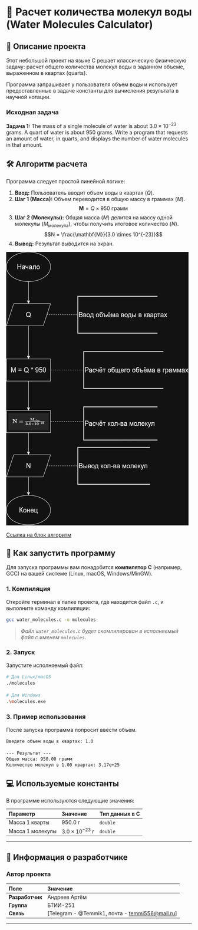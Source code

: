 # 🧪 Расчет количества молекул воды (Water Molecules Calculator)

## 📝 Описание проекта

Этот небольшой проект на языке C решает классическую физическую задачу: расчет общего количества молекул воды в заданном объеме, выраженном в квартах (quarts).

Программа запрашивает у пользователя объем воды и использует предоставленные в задаче константы для вычисления результата в научной нотации.

### Исходная задача

**Задача 1:** The mass of a single molecule of water is about $3.0 \times 10^{-23}$ grams. A quart of water is about $950$ grams. Write a program that requests an amount of water, in quarts, and displays the number of water molecules in that amount.

## 🛠️ Алгоритм расчета

Программа следует простой линейной логике:

1.  **Ввод:** Пользователь вводит объем воды в квартах ($Q$).
2.  **Шаг 1 (Масса):** Объем переводится в общую массу в граммах ($M$).
    $$\mathbf{M} = Q \times 950 \text{ грамм}$$
3.  **Шаг 2 (Молекулы):** Общая масса ($M$) делится на массу одной молекулы ($M_{\text{молекула}}$), чтобы получить итоговое количество ($N$).
    $$N = \frac{\mathbf{M}}{3.0 \times 10^{-23}}$$
4.  **Вывод:** Результат выводится на экран.

![Блок-схема алгоритма расчета молекул воды](images/Homework_2.drawio%20(1).png "Блок-схема")

[Ссылка на блок алгоритм](https://viewer.diagrams.net/?tags=%7B%7D&lightbox=1&highlight=0000ff&edit=_blank&layers=1&nav=1&title=Homework_2.drawio&dark=auto#R%3Cmxfile%3E%3Cdiagram%20name%3D%22%D0%A1%D1%82%D1%80%D0%B0%D0%BD%D0%B8%D1%86%D0%B0%20%E2%80%94%201%22%20id%3D%22IctjcWrpuKqRMifcW6s6%22%3E7VtZc6NIs%2F01%2FXIjvgkQ%2ByP7JgQCSYBeJhA7YhM7%2FPpb2HJ7aXePZ6bdM3dx2DJVlRRF5snMUwn6grDFJDZenWhVEOZfNlAwfUG4L5sNDOEI%2BLf2zI89OAU%2FdsRNGtyFnjusdAmfzrz39mkQtq8Eu6rKu7R%2B3elXZRn63as%2Br2mq8bVYVOWvr1p7cfhNh%2BV7%2Bbe9dhp0yWMvuSGe%2B6UwjZOnK8M49ThSeE%2FC9ztpEy%2BoxhddCP8FYZuq6h6PiokN81V5T3p5PE%2F4zujXhTVh2X3khIHkqnwvUjpkCKqlxtvBDf%2BzeZxl8PL%2BfsNfNngO5mOiCkwLVt3Nd1Xgt756GvhP%2B2AoGgjAZA2MzTyPg6P44T8HfaG49ZOBvnDwF5J4OgafD6MM%2F3QxsOrH691PfVTY10tvwJ0Ag4MGMyZpF1q1568jI8Ac6Eu6Igct%2BOuZL5Vy19MQNl04vei6K0kMqyLsmhmIPI3id4M9IfbeHJ%2FNDz%2FZNHlhevLe590RF3%2Bd%2Bdko4OBulz9hI%2BQdG73VTxnQK9hBy8%2B9tk3912ppqr4MwvUiEGiFU9o56%2FFv2L3l3uXWY256IcbN98Z3FdtWfeOHfwyxzmvisPuBHPooFwavHPJbM72wA%2FaOGZ76mjD3unR47cbv2eZ%2BBaNKHwB%2FRwHyBgUb4o15H%2B%2F7ftZLt3sz0Vf%2Ff5oIejPRo2K%2BmegBKl9v%2B6%2BjB%2F8AeoDKrXuzarqkiqvSy%2Fnn3jf4eZbZVlV9h04Wdt18j99e31Uf9Ms%2FhA%2F6QfhgH4TPh3Hxt3wW%2FW5cbWuv%2FFtxdf8iaD5O9p2gCRJOvR4CrXt5HuZV3HgFEKzDJgV3GTZvx4zngT%2BKs1E6hU%2FZ%2BpPi7ldH%2BaPAi39W4CX%2FFa4DNNrML8L12nSfQvTaeA7YD62%2FH7Gxb12u%2B73%2FndTPnOuIv2PmTlzEPngKLT%2FP5b4TQZHXwECpXxtBsc%2FzZQ0MPpwIAa%2BG%2Fgv8UWv%2B%2Bph%2F%2F3oqhGD%2FtEs%2BbQv%2BJ6SzH%2FnMH6Yz6p%2FxLQz7GM35Wb5FfZ5v7f6P5Ekc%2FsedEv6uFYN0eNb7TzLs00SX5m3PN5b%2B2v0p61g3uJuHjezmvp1dP9E1pj834Ye9L71%2BUvBDD3vfB9%2FFXp%2B7CjPPQ%2FcD%2BoXk42b68fNlD%2FYHWvhXmuKtK3ZNdf1aaNm89qUnPy2meK01%2FRbl1egnXtP95pVl1YEwWJW%2Fr4JensYlEMzDaL1KvQavsOEH4HPtz%2FNDBENf%2BSFMfuuHwFm%2F9UP47Q7w5znie%2BWc75cKyqpcs2HgtclDMoR%2FWDT4SkNfkdBnTvodGvrQehExX1UgnmoOL6b6hArER7eQT3HsX1KC%2BDrPE%2Ft6y3s%2FWoJAoDcTob%2BWQMN%2FroL152D5S5FEfRRJ%2F65i1lskYchfRdIb7oG95RSfjaTv11X%2BlentJzONB27wXb5Bv%2Bhk%2FvOKMdwl2JcSD5%2FY05lgauTe%2F%2F804p%2BkERj1Dp2nPotGvLtH%2FT6d%2FzkPhV4ClXuCIQAg%2FkmPg74xxjsm%2B%2FB2i9h8cLv1M54HvWueP0fyPvI86C9WGP%2F6c6Q3efGnJePvw%2FmfSr0w9AcZ86OpF36bw%2BFPS73vavEzOdy%2FY2vxU0D50do5%2Bk%2BCEnlT9UPeYumjoERh9McTfTIov08Hf0qmoqEX9RX46SWGx0LOQ%2FXlnUoP9YJXIU9vOfzJgtD9AHmq9Hx9bYJ9Jf%2B26vPDnPmLOdHfyrkI8QafyLc59%2FNKKz%2Bq2%2F8o%2FL0Oar%2BemaDvMcfPKgS%2Fq6T3npS9heEdaWnx8OIVs2og9b18613C3KjadIUaGL9UXVetVfh8HWA8%2Fxo%2F6Jet8moN9UEYef0D8J9moO%2FQ7NZnOIzX1o%2Bvgz1U4EHHwwXpp17oqWedyus8EAwemxuhLuMvGzY9Mbo5QqoYVzT42VnHhD%2FG4Gi7fjAGS7vrf7emqWIVUBxTsCWT84tTEoj5cEmZo2fDOc0GrMzRs8yh%2BD6lZ42TYZmTJz3bI3p2RL05IfN1AiaHzFMCHTdUEUhB4hdH%2BrzBhot97PzNbj7bp97fJEOgk9ywoOCEebCOJnOSUp84Q0ogL6XYhlG9q2WbOJwOwb5nLb6qCryuL5ayKdD8Esp%2Bzp%2BHXKFDC97og6mc0spKlZ1t%2B9dry5uhEnnRxvEI1wPsinFcCEmHgQT7L8E%2Fawd2u%2BW04oIhkV5qJbI44%2BICsQsYHlbVLeBPAX%2BrvGnOPrIDB5asxqp7knnOFBkWq7J94kNMZfYqDcslw3jQIY47Tx5pu%2BNdfmunGisQP1HW0FwpQUNM36ZuIw0jWEmgX7RiPxvqCSwf%2FBrrQjXdaSB1R6p6uh0N3iOCHpFhItxNFyyfsbPpSxzCyUASW2%2B4NU9bGA%2FcjuLns1YZUqbADDNhIm%2FwzupHQAZRkAtkNad0iq94oLcOIWanmyk6ar69gJAibGsYx9SsmjUqBJjq8MAoSUlKiezAy1LpRgTpz21gILhflg%2BTMqHdRENlnDBkmcx96OmOVuiHGL0aNCoPNDm3utSr23CPVTAOLMKQyKWGVUSZ%2FUZBD9XVUg5JkaFwoNJbg1YGEVWOt5Mnby4HFL4EDxoRInCPTO8QFAMWGByh0vKC2%2Bh6xgmFb8jlusktLEqxteLMRLIdhiRuOmWZCxd0XS2L9tv0prKmksdSkcHErnRAbmKy40mFPW2AO47UuAjBSHt7qnnVuta5cvNuDY5gUDpOqstuYb3IlGoeyGwkTzgV3q4Rtl2NRdgrHnuGhz3qouGZMPluq9YavSO6Gdsv%2FOTP15HkhxvwX84K6b2Gbc1lRSdSY5M1SMnkdVwM8r9gE7l3dBzEKpZzj0Da7aRC1%2FLCNmN56JBjE%2FRjtICzHnV%2FxarNxW6mUEwqVYGIAMM3l6Ar2gM5a211BVK6xA3rIk1vx8bjZaKofjqrfaKVCwDLBnbjPeTtVBasPbxBl3G3Qf11dgdY%2BIzUHbU6HoqV8CRfD4EusebpRoWZUydXSIh6iWVOt1Xn3AqHLBxDYtcjGV7bjV%2BDHmHG%2FELzdiLZZ1lTDOkqGzOxa0jXgzJbRQFPknUYtoA6MVJyQ5oZE1vn0pLcpSvgLRpKSS5oLB1v3TYAShnXkJjtNodFkrKxKJ2m2xTEIQpDWSsOGH6t271j%2BTE%2BPGIeTKtT6%2F3c4NCwm3M7WpJQZKemLGOf0E56ebjV%2FKzS%2B6vCHiQJx3HSqbEgiuoCLLtI920YnlRwVIFZwrY4bdMKD%2Fer8VaPOQ9hFAXBzm9AY65067bphLSK5RrPDzWeUTsL3LPgSiFjILN7q9VrUx5wSiwPRhkgwVQt53hU7H3ITTpwcapcpExIGdl3bFtqN1sRCg0hzToo8RJLoDU1sGrH39hU1NkVPMB4fbwdUQQpm%2BYSVHigoFyWDwhB7Fpw70MyQjlE6gyTm4Z%2FigCGHCJRg5Tn2urc%2B%2FMEhDz40kETcT2lYmLsYzkc6ONeGIs1lmqpQ6QkRRHEAt3sZl%2BVh1WdZROUS70I7p7wbz5QFLGrRhcN9NWprvPZOFbX04JcMcU62NRUadLsUJe8vhDk2BnLPpI2q2cvZ5DlmU1HzyAc5Ss4clXYaVt2TOOJNFmJKxmFNEIEQYhtNsO%2ByEdSlsAH96hecWfwW5HnjDES5B27IuswhESHUoWAESDp6EoM73e8KpOdst1S0ukG%2B5jJ8eh6adwvEgRqpyLyUlJ1rxcypjWJ683usI04EKBnQFauxaHII6Bktcrhup5ZaUmRkuRt2ZC4xayqaQ2rqL271al2XejKjuWrrV6V0BE2SNDXILIC%2F7YshzUt6%2BbkOOz5haVEk1%2FSSwPjZIk42W05uct5mJjc6hwlI8GcBoVtghTTUDI0apJcwya%2B24Kwfzi0XCWY%2B%2BPEYrvDNdcO6p6hMZwaRUhBFD%2BKpoWjigkENlPlisG6sgK3GlIcW4aH%2FN6UuUQfnG3J%2BodkhaYBloHobXbzhnMLk6ctcTVvj3kI%2FKaNhJ2PTYin7BEWdF1GRuW2urqrPjrY2UbomOZJZ%2B%2BKQYm1Z42G0nD0ZXRgqB655EF0OZpH7zQwMhWK0uGYjpyVVa5h6g5C0ievRiHN3uZUlkamMp6FG%2By1xwXzErOaAfcRSH7xzibYtghJZZIjcj7OZzkP11zZ2Y1TJRMlHkuU8W2MqUuj3G9lB5c9SPCBRCtNi251YY%2BcTABoYfRLI2QPh4VIQmS31TwqnSeKadckYwQAANVRl068mJRzdc10nYdIdqwvspr1iAl2IY6BKKrbg8AveDrh99bBZXpTwKV9e1Ljvb7JRoiEmcqjxMy8%2BYhmBHunFw0nK1SkSdFpV6GtpQjM6B%2B4q1A6YVjWhErOMKsfHe9gQ9LtphxqCMtZyuCq8UaREKYU2bkrquZirsvMoqiBKtfdidQ2HJwem0OCT0NDDYxM68SMy3tLUezOjU7q5F5PeRzl%2B8OV0aQpqQYsGy1ngaBjdIPzw9lP8WMume6yPyxtccTkgaKJEfXZ25yZun4OT5ImtLRhkiCdMIpln6MBw9LOKSumPd7QQM3LQ8Izymk57Mq2W5kLFUkSkk%2Bxda3wsbEN030I%2FEZwblnG7q011s%2FBI358okaIhTCQMh4E1QKZfxDNSu9au0hWoyArBKIBQbHBBDGW4UqMHC6rBpbh4CINQhR8Q69RLE93xeJqOnHa68J1OTcng93uSrM%2FYGZZ1xhZ%2BAzK5uPOVi4VD51iwVn5COKypoBY%2FA1E5nPMDmf%2BNnlwYNx8StR75FDzjSu6exHvm9rcX2U2ivJcIateO%2FCTY9wiA1n9M5kwN6z8M5TRR01lEvjqJSvlzMxhgJhzzG2mG4%2FUBEAdl2VOjzTwFva6ErntAfFY9HKX3%2Bbr9tzTTh6YTHnpHh0wO0XeQSFIbX3IQFE6coHnverAj7zowAfzVmRoZyXFa8ceJHWNE2p3b6HzbUNcZioy8a1z0ThGJnjJ7fQjJ4irJ%2BT4AQMbhNEguLEt3ZVzAi7XGn0pZUxPGZacrUk9MaFtXSGLeJR2u0iY1oidy1CoH3mGtmFN2KVZ5RBTPJIScz3UG0KLux6ceKHrlFfNGngJ3clmNlI3eM3HaAfY0zyNgjrT6D5liiUYztKtbf0sI3a51PiazNpEOPD5MAzXIlnwqb2IxQSz82NGtx1VbQXN3WMe324upMoCkp1EA%2FOggZUiMBDOCjCG7i9Ir5x1lD6ew4SFqrkXYHnnDUN%2F89Gwizkvx4rFWHF1ubOFCjbIHKww7yHPYrQxRoL0IoJwayq8tj2dTm2Wo4jMHFO1ZVIUuCoOdmsCf4H18nJI4bPb2UhczNWoClYzGufLpjjrfqktCGsYGuPipnRyokqle%2BGqAhc6qpxZQdctsVLcohcJzD5rsD1Vt%2BG0oIKoojQv5TMZKnxTCVdmC4zV2rtq5dE7qYGyxYRwgT7RKZJfx3QxeIx3aCkeZZEb5JirvJFiWHyblZrS8ARfVHGdz4BbCTFucDOrEolB9227j27%2BSCUijJEYzoZnXRItEeh%2FDaOk7EsnGGyVHzApkhfFEV2HWWQ%2Bq%2BnY8C9EvY1ux9w4mN2cmm5nBhXTpci5Svj9youvkmZIEzZwwhrIjVuybGAVC1a%2BrlJXbNseQffN4YNRlFdW7e7s3hbja3MTMi%2BHIVYRbPN65v2xANGLmbaZHO9x3FSusLWm%2FmQH4uRGZnMEb8t4RjGJlryZLCFNLEkjSc9geklsJQa5xIGYxKXcoJJgMCPjsoBd4BcB1mO%2F2vSWN3KLn51nC0p9pqePtD0pG6w6oxs5Fejp7AS9nQCiJaQFwLBkQq0gHo%2FDpG%2FtvUitUIq2uS4RArlSQj8rMdFTlBDXzlUJI1stVdJ1f8e0sc%2FT2rSwurv08egbqOucKMBCc2Hc8zpjbIhzhwUc3xvbI8iUlJdpY92LWrzzNSgHc%2FeAtEZ72THEonCwTcatAWGWBxc2tVvgD%2BWi4H0w%2BteGkIRYc%2B1u9NOd0XohGu9jUkASDA5XzOMUoCmIngCHJVSDEzmn2RBq4acCBJ01sEMg8J24RNMQlfhpO4ekebvsijUEERwyOTcxGYmrl6r7nTwfbQlrB6eN%2B6lrdErvrplpSFJsuzV6lA3Gd41lwdX9PK3RejT2aF7F5zU7NHhb2%2FJ0oSpnPLmWPJocE%2Bk7RtG3RiVAgWRGwlX2N9whM1HKqhAvhhZqw9ClW26gZro1YaNs9608d0ViRmtwXxNMFGASpjiKNo8r2NTMnR8YeRM84Fpmr6nph2AzervQls3yN5tw23SzVXM194WFpQ%2But2cGcel9jU03SzzSImkDy%2B3AdimMjMKn%2BMqwATmxxo0HH%2B9hhK5C39hpLsO1trPF4jUqhYD%2BdUdk2tmuCBYkOllt2%2Bq6SGbrBqd8Sjg7ASebe7OXMWaPFtUjDRMu3QlzOBwzA1%2BUY0WjWVT0lXMSHheCR8eE2B0g8sJf0nhnywc2rzI6CSEz3veeDMnOjvYexixl3Nsdj8prqYIWmrVUAf8s2XWfyS2FzJgnrb%2FS5lpGovlcOFytfl%2Bw7BeEKarBu%2BRPb582YZsuL9trafdFOwjz8GU7DNKXzbzyr1%2Frm%2FcvXL4Y%2FiklTexNSRP%2FDSG%2FrWrC71Q1UeK3DfJJhU3iEx9%2B%2FbLnVd%2Bva%2F9j7yWRryvY%2BAffPv%2F2gdabBwbY5tc%2Bh3r3awk%2F8eWfjz6I%2BuxXgP4XPVNC33tdF3oH62%2FfuvxAUAHN5%2B91P2Ls%2BdvxCP%2Ff%3C%2Fdiagram%3E%3C%2Fmxfile%3E)

## 🚀 Как запустить программу

Для запуска программы вам понадобится **компилятор C** (например, GCC) на вашей системе (Linux, macOS, Windows/MinGW).

### 1. Компиляция

Откройте терминал в папке проекта, где находится файл `.c`, и выполните команду компиляции:

```bash
gcc water_molecules.c -o molecules
````

> *Файл `water_molecules.c` будет скомпилирован в исполняемый файл с именем `molecules`.*

### 2\. Запуск

Запустите исполняемый файл:

```bash
# Для Linux/macOS
./molecules

# Для Windows
.\molecules.exe
```

### 3\. Пример использования

После запуска программа попросит ввести объем.

```
Введите объем воды в квартах: 1.0

--- Результат ---
Общая масса: 950.00 грамм
Количество молекул в 1.00 квартах: 3.17e+25 
```

## 💻 Используемые константы

В программе используются следующие значения:

| Параметр | Значение | Тип данных в C |
| :--- | :--- | :--- |
| Масса 1 кварты | $950.0 \text{ г}$ | `double` |
| Масса 1 молекулы | $3.0 \times 10^{-23} \text{ г}$ | `double` |
---
## 👤 Информация о разработчике
### Автор проекта
| Поле | Значение |
| :--- | :--- |
| **Разработчик** | Андреев Артём |
| **Группа** | БТИИ-251 |
| **Связь** | [Telegram - @Temmik1, почта - temmi556@mail.ru] |
---
